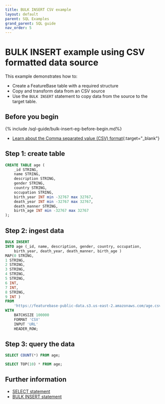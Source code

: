 ```yaml
---
title: BULK INSERT CSV example
layout: default
parent: SQL Examples
grand_parent: SQL guide
nav_order: 5
---
```


# BULK INSERT example using CSV formatted data source

This example demonstrates how to:

* Create a FeatureBase table with a required structure
* Copy and transform data from an CSV source
* Use the `BULK INSERT` statement to copy data from the source to the target table.

## Before you begin

{% include /sql-guide/bulk-insert-eg-before-begin.md%}
* [Learn about the Comma separated value (CSV) format](https://www.rfc-editor.org/rfc/rfc4180){:target="_blank"}

## Step 1: create table

```sql
CREATE TABLE age (
    _id STRING,
    name STRING,
    description STRING,
    gender STRING,
    country STRING,
    occupation STRING,
    birth_year INT min -32767 max 32767,
    death_year INT min -32767 max 32767,
    death_manner STRING,
    birth_age INT min -32767 max 32767
);
```

## Step 2: ingest data

```sql
BULK INSERT
INTO age (_id, name, description, gender, country, occupation,
    birth_year, death_year, death_manner, birth_age )
MAP(0 STRING,
1 STRING,
2 STRING,
3 STRING,
4 STRING,
5 STRING,
6 INT,
7 INT,
8 STRING,
9 INT )
FROM
    'https://featurebase-public-data.s3.us-east-2.amazonaws.com/age.csv'
WITH
    BATCHSIZE 100000
    FORMAT 'CSV'
    INPUT 'URL'
    HEADER_ROW;

```

## Step 3: query the data

```sql
SELECT COUNT(*) FROM age;
```
```sql
SELECT TOP(10) * FROM age;
```

## Further information

* [SELECT statement](/docs/sql-guide/statements/statement-select)
* [BULK INSERT statement](/docs/sql-guide/statements/statement-insert-bulk)
